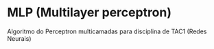 # MLP (Multilayer perceptron)
 Algoritmo do Perceptron multicamadas para disciplina de TAC1 (Redes Neurais)
